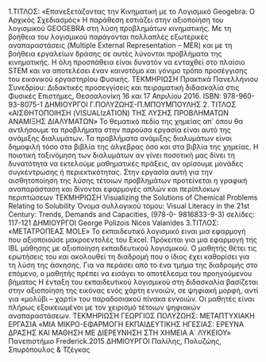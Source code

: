 1.ΤΙΤΛΟΣ: «Επανεξετάζοντας την Κινηματική με το Λογισμικό Geogebra: Ο Αρχικός Σχεδιασμός»
Η παράθεση εστιάζει στην αξιοποίηση του λογισμικού GEOGEBRA
στη λύση προβλημάτων κινηματικής. Με τη βοήθεια του λογισμικού
παράγονται πολλαπλές εξωτερικές αναπαραστάσεις (Multiple
External Representation – MER) και με τη βοήθεια εργαλείων δράσης
σε αυτές λύνονται προβλήματα της κινηματικής. Η όλη προσπάθεια
είναι δυνατόν να ενταχθεί στο πλαίσιο STEM και να αποτελέσει έναν
καινοτόμο και γόνιμο τρόπο προσέγγισης του εικονικού εργαστηρίου
Φυσικής.
ΤΕΚΜΗΡΙΩΣΗ
Πρακτικά Πανελλήνιου Συνεδρίου: Διδακτικές προσεγγίσεις και
πειραματική διδασκαλία στις Φυσικές Επιστήμες, Θεσσαλονίκη 16
και 17 Απριλίου 2016.
ISBN: 978-960-93-8075-1
ΔΗΜΙΟΥΡΓΟΙ
Γ.ΠΟΛΥΖΩΗΣ-Π.ΜΠΟΥΜΠΟΥΛΗΣ
2.
ΤΙΤΛΟΣ «ΑΙΣΘΗΤΟΠΟΙΗΣΗ (VISUALIzATION) ΤΗΣ ΛΥΣΗΣ ΠΡΟΒΛΗΜΑΤΩΝ ΑΝΑΜΙΞΗΣ ΔΙΑΛΥΜΑΤΩΝ»
Το θεματικό πεδίο της χημείας απ΄ όπου θα αντλήσουμε τα προβλήματα στην παρούσα εργασία είναι αυτό της ανάμιξης διαλυμάτων. 
Τα προβλήματα ανάμιξης διαλυμάτων είναι δημοφιλή τόσο στα βιβλία της άλγεβρας όσο και στα βιβλία της χημείας.
Η ποιοτική ταξινόμηση των διαλυμάτων  αν γίνει ποσοτική μας δίνει τη δυνατότητα να εκτελούμε μαθηματικές πράξεις, 
αν ορίσουμε μονάδες συγκέντρωσης ή περιεκτικότητας. 
Στην εργασία αυτή για την αισθητοποίηση της λύσης τέτοιων προβλημάτων 
προτείνεται η γραφική αναπαράσταση και δίνονται εφαρμογές απλών και περίπλοκων περιπτώσεων
ΤΕΚΜΗΡΙΩΣΗ
Visualizing the Solutions of Chemical Problems Relating to Solubility
Όνομα συλλογικού τόμου:
Visual Literacy in the 21st Century: Trends, Demands and Capacities, (978-0-
9816833-9-3) σελίδες: 117-121
ΔΗΜΙΟΥΡΓΟΙ
George Polizois    Nicos Valanides
3.ΤΙΤΛΟΣ: «ΜΕΤΑΤΡΟΠΕΑΣ ΜΟLE»
Το εκπαιδευτικό λογισμικό ειναι μια εφαρμογή που αξιοποιούσε μακροεντολές του Excel.
Πρόκειται για μια εφαρμογή της IBL μάθησης με αξιοποίηση εκπαιδευτικού λογισμικού. 
Ο μαθητής θέτει τις ερωτήσεις του και ακολουθεί τη διαδρομή που ο ίδιος έχει καθορίσει για τη λύση της άσκησης. 
Για να περάσει από το ένα τμήμα της διαδρομής στο επόμενο, ο μαθητής πρέπει να εισάγει το αποτέλεσμα του προηγούμενου βήματος 
Η ένταξη του εκπαιδευτικού λογισμικού στη διδασκαλία βασίζεται στην αξιοποίηση της εικόνας ενός χάρτη εννοιών, σε ψηφιακή μορφή, αντί για «μολύβι – χαρτί» του παραδοσιακού πίνακα εννοιών. Οι μαθητές είναι πλήρως εξοικειωμένοι με τον χειρισμό τέτοιων ψηφιακών αναπαραστάσεων.
ΤΕΚΜΗΡΙΩΣΗ
ΓΕΩΡΓΙΟΣ ΠΟΛΥΖΩΗΣ: ΜΕΤΑΠΤΥΧΙΑΚΗ ΕΡΓΑΣΙΑ «ΜΙΑ ΜΙΚΡΟ-ΕΦΑΡΜΟΓΗ ΕΚΠΑΙΔΕΥΤΙΚΗΣ ΗΓΕΣΙΑΣ:
ΕΡΕΥΝΑ ΔΡΑΣΗΣ ΚΑΙ ΜΑΘΗΣΗ ΜΕ ΔΙΕΡΕΥΝΗΣΗ ΣΤΗ XHMEIA A΄ ΛΥΚΕΙΟΥ»
Πανεπιστήμιο Frederick.2015
ΔΗΜΙΟΥΡΓΟΙ
Παλίλης, Πολυζώης, Σπυρόπουλος & Τζέγκας
